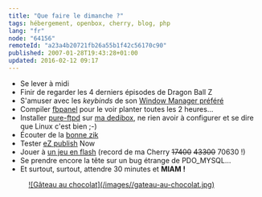 ```yaml
---
title: "Que faire le dimanche ?"
tags: hébergement, openbox, cherry, blog, php
lang: "fr"
node: "64156"
remoteId: "a23a4b20721fb26a55b1f42c56170c90"
published: 2007-01-28T19:43:28+01:00
updated: 2016-02-12 09:17
---
```

 * Se lever à midi
 * Finir de regarder les 4 derniers épisodes de Dragon Ball Z
 * S'amuser avec les *keybinds* de son [Window Manager préféré](http://pwet.fr/man/linux/commandes/openbox)
 * Compiler [fbpanel](http://pwet.fr/man/linux/commandes/fbpanel) pour le voir planter toutes les 2 heures...
 * Installer [pure-ftpd](http://pwet.fr/man/linux/administration_systeme/pure_ftpd) sur [ma dedibox](/post/migration-sur-dedipwet), ne rien avoir à configurer et se dire que Linux c'est bien ;-)
 * Écouter de la [bonne zik](http://www.lastfm.fr/user/TiGr0u/)
 * Tester [eZ publish](/tag/ez-publish/) Now
 * Jouer à [un jeu en flash](http://www.ferryhalim.com/orisinal/g3/bells.htm) (record de ma Cherry <strike>17400</strike>
 <strike>43300</strike> 70630&nbsp;!)
 * Se prendre encore la tête sur un bug étrange de PDO_MYSQL...
 * Et surtout, surtout, attendre 30 minutes et **MIAM&nbsp;!**
 

<figure class="object-center"><a href="/images/gateau-au-chocolat.jpg">![Gâteau au chocolat](/images//gateau-au-chocolat.jpg)
</a></figure>
